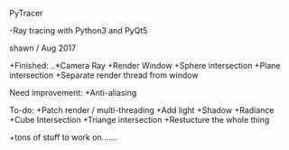 PyTracer

-Ray tracing with Python3 and PyQt5

shawn / Aug 2017

+Finished:
..*Camera Ray
+Render Window
+Sphere intersection
+Plane intersection
+Separate render thread from window

Need improvement:
+Anti-aliasing

To-do:
+Patch render / multi-threading
+Add light
+Shadow
+Radiance
+Cube Intersection
+Triange intersection
+Restucture the whole thing


+tons of stuff to work on.......